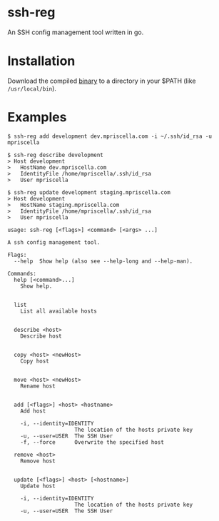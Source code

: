 # ssh-reg
An SSH config management tool written in go.

# Installation
Download the compiled [binary](https://github.com/mpriscella/ssh-reg/releases/download/v0.5.2/ssh-reg) to a directory in your $PATH (like `/usr/local/bin`).

# Examples
`$ ssh-reg add development dev.mpriscella.com -i ~/.ssh/id_rsa -u mpriscella`

```
$ ssh-reg describe development
> Host development
>   HostName dev.mpriscella.com
>   IdentityFile /home/mpriscella/.ssh/id_rsa
>   User mpriscella
```

```
$ ssh-reg update development staging.mpriscella.com
> Host development
>   HostName staging.mpriscella.com
>   IdentityFile /home/mpriscella/.ssh/id_rsa
>   User mpriscella
```

````
usage: ssh-reg [<flags>] <command> [<args> ...]

A ssh config management tool.

Flags:
  --help  Show help (also see --help-long and --help-man).

Commands:
  help [<command>...]
    Show help.


  list
    List all available hosts


  describe <host>
    Describe host


  copy <host> <newHost>
    Copy host


  move <host> <newHost>
    Rename host


  add [<flags>] <host> <hostname>
    Add host

    -i, --identity=IDENTITY
                     The location of the hosts private key
    -u, --user=USER  The SSH User
    -f, --force      Overwrite the specified host

  remove <host>
    Remove host


  update [<flags>] <host> [<hostname>]
    Update host

    -i, --identity=IDENTITY
                     The location of the hosts private key
    -u, --user=USER  The SSH User
````

